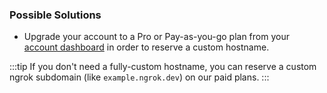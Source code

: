 ### Possible Solutions

- Upgrade your account to a Pro or Pay-as-you-go plan from your [account dashboard](https://dashboard.ngrok.com/billing/plan) in order to reserve a custom hostname.

:::tip
If you don't need a fully-custom hostname, you can reserve a custom ngrok subdomain (like `example.ngrok.dev`) on our paid plans.
:::
